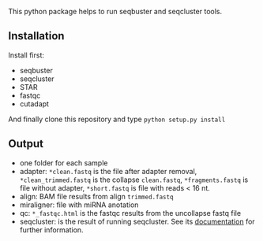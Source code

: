 This python package helps to run seqbuster and seqcluster tools. 

## Installation

Install first:

* seqbuster
* seqcluster
* STAR
* fastqc
* cutadapt

And finally clone this repository and type `python setup.py install`

## Output

* one folder for each sample
 * adapter: `*clean.fastq` is the file after adapter removal, `*clean_trimmed.fastq` is the collapse `clean.fastq`, `*fragments.fastq` is file without adapter, `*short.fastq` is file with reads < 16 nt.
 * align: BAM file results from align `trimmed.fastq`
 * miraligner: file with miRNA anotation 
 * qc: `*_fastqc.html` is the fastqc results from the uncollapse fastq file
* seqcluster: is the result of running seqcluster. See its [documentation](http://seqcluster.readthedocs.org/getting_started.html#clustering-of-small-rna-sequences) for further information.

